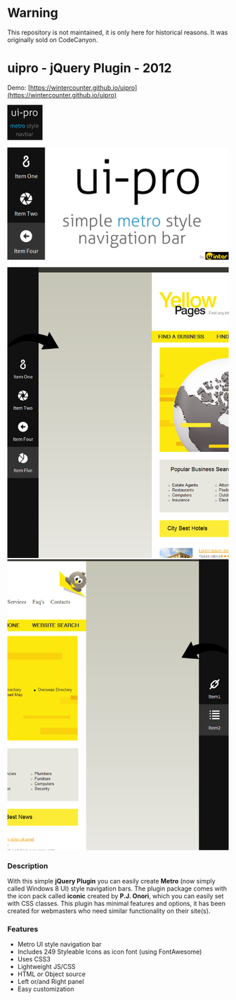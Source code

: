 # Warning

This repository is not maintained, it is only here for historical reasons. It was originally sold on CodeCanyon.

# uipro - jQuery Plugin - 2012

Demo: [https://wintercounter.github.io/uipro](https://wintercounter.github.io/uipro)

![80.png](mini.png)

![big-cover2.png](big-cover.png)

![anim_syntax.png](sc1.png)
![anim_syntax.png](sc2.png)

<h3>Description</h3>
With this simple <strong>jQuery Plugin</strong> you can easily create <strong>Metro</strong> (now simply called Windows 8 UI) style navigation bars. The plugin package comes with the icon pack called <strong>iconic</strong> created by <strong>P.J. Onori</strong>, which you can easily set with CSS classes. This plugin has minimal features and options, it has been created for webmasters who need similar functionality on their site(s).

<h3>Features</h3>
<ul>
<li>Metro UI style navigation bar</li>
<li>Includes 249 Styleable Icons as icon font (using FontAwesome)</li>
<li>Uses CSS3</li>
<li>Lightweight JS/CSS</li>
<li>HTML or Object source</li>
<li>Left or/and Right panel</li>
<li>Easy customization</li>
</ul>